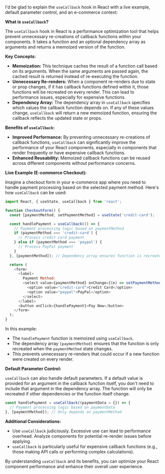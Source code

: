 I'd be glad to explain the `useCallback` hook in React with a live example, default parameter control, and an e-commerce context:

**What is `useCallback`?**

The `useCallback` hook in React is a performance optimization tool that helps prevent unnecessary re-creations of callback functions within your components. It takes a function and an optional dependency array as arguments and returns a memoized version of the function.

**Key Concepts:**

- **Memoization:** This technique caches the result of a function call based on its arguments. When the same arguments are passed again, the cached result is returned instead of re-executing the function.
- **Unnecessary Re-renders:** When a component re-renders due to state or prop changes, if it has callback functions defined within it, those functions will be recreated on every render. This can lead to performance issues, especially for expensive functions.
- **Dependency Array:** The dependency array in `useCallback` specifies which values the callback function depends on. If any of these values change, `useCallback` will return a new memoized function, ensuring the callback reflects the updated state or props.

**Benefits of `useCallback`:**

- **Improved Performance:** By preventing unnecessary re-creations of callback functions, `useCallback` can significantly improve the performance of your React components, especially in components that render frequently or have expensive callback functions.
- **Enhanced Reusability:** Memoized callback functions can be reused across different components without performance concerns.

**Live Example (E-commerce Checkout):**

Imagine a checkout form in your e-commerce app where you need to handle payment processing based on the selected payment method. Here's how `useCallback` can be used:

```javascript
import React, { useState, useCallback } from 'react';

function CheckoutForm() {
  const [paymentMethod, setPaymentMethod] = useState('credit-card');

  const handlePayment = useCallback(() => {
    // Payment processing logic based on paymentMethod
    if (paymentMethod === 'credit-card') {
      // Process credit card payment
    } else if (paymentMethod === 'paypal') {
      // Process PayPal payment
    }
  }, [paymentMethod]); // Dependency array ensures function is recreated only when paymentMethod changes

  return (
    <form>
      <label>
        Payment Method:
        <select value={paymentMethod} onChange={(e) => setPaymentMethod(e.target.value)}>
          <option value="credit-card">Credit Card</option>
          <option value="paypal">PayPal</option>
        </select>
      </label>
      <button onClick={handlePayment}>Pay Now</button>
    </form>
  );
}
```

In this example:

- The `handlePayment` function is memoized using `useCallback`.
- The dependency array `[paymentMethod]` ensures that the function is only recreated when the `paymentMethod` state changes.
- This prevents unnecessary re-renders that could occur if a new function were created on every render.

**Default Parameter Control:**

`useCallback` can also handle default parameters. If a default value is provided for an argument in the callback function itself, you don't need to include that argument in the dependency array. The function will only be recreated if other dependencies or the function itself change.

```javascript
const handlePayment = useCallback((paymentData = {}) => {
  // Payment processing logic based on paymentData
}, [paymentMethod]); // Only depends on paymentMethod
```

**Additional Considerations:**

- Use `useCallback` judiciously. Excessive use can lead to performance overhead. Analyze components for potential re-render issues before applying.
- `useCallback` is particularly useful for expensive callback functions (e.g., those making API calls or performing complex calculations).

By understanding `useCallback` and its benefits, you can optimize your React component performance and enhance their overall user experience.